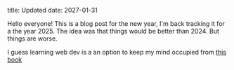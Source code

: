 title: Updated
date: 2027-01-31

Hello everyone! This is a blog post for the new year, I'm back tracking it for a the year 2025. The idea was that things would be better than 2024. But things are worse.

I guess learning web dev is a an option to keep my mind occupied from [this book](http://oreilly.com/catalog/0636920019664/)